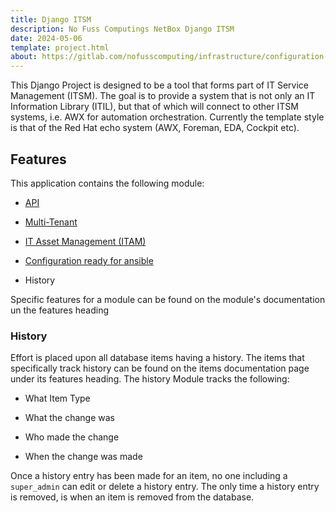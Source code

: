 ```yaml
---
title: Django ITSM
description: No Fuss Computings NetBox Django ITSM
date: 2024-05-06
template: project.html
about: https://gitlab.com/nofusscomputing/infrastructure/configuration-management/django_app
---
```


This Django Project is designed to be a tool that forms part of IT Service Management (ITSM). The goal is to provide a system that is not only an IT Information Library (ITIL), but that of which will connect to other ITSM systems, i.e. AWX for automation orchestration. Currently the template style is that of the Red Hat echo system (AWX, Foreman, EDA, Cockpit etc).


## Features

This application contains the following module:

- [API](api.md)

- [Multi-Tenant](permissions.md)

- [IT Asset Management (ITAM)](itam/index.md)

- [Configuration ready for ansible](itam/device.md#configuration)

- History

Specific features for a module can be found on the module's documentation un the features heading


### History

Effort is placed upon all database items having a history. The items that specifically track history can be found on the items documentation page under its features heading. The history Module tracks the following:

- What Item Type

- What the change was

- Who made the change

- When the change was made

Once a history entry has been made for an item, no one including a `super_admin` can edit or delete a history entry. The only time a history entry is removed, is when an item is removed from the database.

